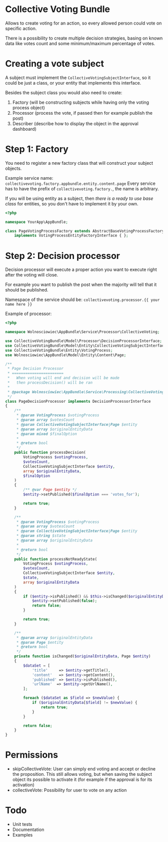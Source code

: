 Collective Voting Bundle
========================

Allows to create voting for an action, so every allowed person
could vote on specific action.

There is a possibility to create multiple decision strategies, basing on known data like
votes count and some minimum/maximum percentage of votes.

Creating a vote subject
=======================

A subject must implement the `CollectiveVotingSubjectInterface`, so it could be just a class, or your entity that implements this interface.

Besides the subject class you would also need to create:

1. Factory  (will be constructing subjects while having only the voting process object)
2. Processor (process the vote, if passed then for example publish the post)
3. Describer (describe how to display the object in the approval dashboard)


# Step 1: Factory

You need to register a new factory class that will construct your subject objects.

Example service name: `collectivevoting.factory.appbundle.entity.content.page`
Every service has to have the prefix of `collectivevoting.factory.`, the name is arbitrary.

If you will be using entity as a subject, then *there is a ready to use base class* for entities,
so you don't have to implement it by your own.

```php
<?php

namespace YourApp\AppBundle;

class PageVotingProcessFactory extends AbstractBaseVotingProcessFactory
    implements VotingProcessEntityFactoryInterface { };
```

# Step 2: Decision processor

Decision processor will execute a proper action you want to execute right after
the voting will close.

For example you want to publish the post when the majority will tell that it should be published.

Namespace of the service should be: `collectivevoting.processor.{{ your name here }}`

Example of processor:

```php
<?php

namespace Wolnosciowiec\AppBundle\Service\Processor\CollectiveVoting;

use CollectiveVotingBundle\Model\Processor\DecisionProcessorInterface;
use CollectiveVotingBundle\Model\Entity\CollectiveVotingSubjectInterface;
use CollectiveVotingBundle\Entity\VotingProcess;
use Wolnosciowiec\AppBundle\Model\Entity\Content\Page;

/**
 * Page Decision Processor
 * =======================
 *   When voting will end and decision will be made
 *   then processDecision() will be ran
 *
 * @package Wolnosciowiec\AppBundle\Service\Processing\CollectiveVoting
 */
class PageDecisionProcessor implements DecisionProcessorInterface
{
    /**
     * @param VotingProcess $votingProcess
     * @param array $votesCount
     * @param CollectiveVotingSubjectInterface|Page $entity
     * @param array $originalEntityData
     * @param mixed $finalOption
     *
     * @return bool
     */
    public function processDecision(
        VotingProcess $votingProcess,
        $votesCount,
        CollectiveVotingSubjectInterface $entity,
        array $originalEntityData,
        $finalOption
    )
    {
        /** @var Page $entity */
        $entity->setPublished($finalOption === 'votes_for');

        return true;
    }

    /**
     * @param VotingProcess $votingProcess
     * @param array $votesCount
     * @param CollectiveVotingSubjectInterface|Page $entity
     * @param string $state
     * @param array $originalEntityData
     *
     * @return bool
     */
    public function processNotReadyState(
        VotingProcess $votingProcess,
        $votesCount,
        CollectiveVotingSubjectInterface $entity,
        $state,
        array $originalEntityData
    )
    {
        if ($entity->isPublished() && $this->isChanged($originalEntityData, $entity)) {
            $entity->setPublished(false);
            return false;
        }

        return true;
    }

    /**
     * @param array $originalEntityData
     * @param Page $entity
     * @return bool
     */
    private function isChanged($originalEntityData, Page $entity)
    {
        $dataSet = [
            'title'     => $entity->getTitle(),
            'content'   => $entity->getContent(),
            'published' => $entity->isPublished(),
            'urlName'  => $entity->getUrlName(),
        ];

        foreach ($dataSet as $field => $newValue) {
            if ($originalEntityData[$field] != $newValue) {
                return true;
            }
        }

        return false;
    }
}
```


Permissions
===========

- skipCollectiveVote: User can simply end voting and accept or decline the proposition. This still allows voting, but when saving the subject object its possible
  to activate it (for example if the approval is for its activation)
- collectiveVote: Possibility for user to vote on any action

Todo
====
- Unit tests
- Documentation
- Examples